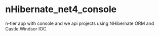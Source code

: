 # nHibernate_net4_console
n-tier app with console and we api projects using NHibernate ORM and Castle.Windsor IOC
